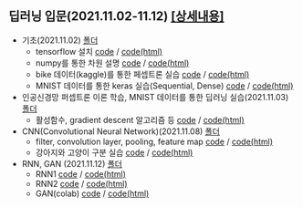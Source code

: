 ## 딥러닝 입문(2021.11.02-11.12) [[상세내용]](https://github.com/kbjung/LikeLion_13th_DataCourse/tree/main/codeclass/06_deep_learning#readme)
  + 기초(2021.11.02) [폴더](https://github.com/kbjung/LikeLion_13th_DataCourse/tree/main/codeclass/06_deep_learning/2021.11.02)
    - tensorflow 설치 [code](https://github.com/kbjung/LikeLion_13th_DataCourse/blob/main/codeclass/06_deep_learning/2021.11.02/2021.11.02-01_tf%EC%84%A4%EC%B9%98.ipynb) / [code(html)](https://kbjung.github.io/LikeLion_13th_DataCourse/codeclass/06_deep_learning/2021.11.02/2021.11.02-01_tf설치.html)
    - numpy를 통한 차원 설명 [code](https://github.com/kbjung/LikeLion_13th_DataCourse/blob/main/codeclass/06_deep_learning/2021.11.02/2021.11.02-02_basic.ipynb) / [code(html)](https://kbjung.github.io/LikeLion_13th_DataCourse/codeclass/06_deep_learning/2021.11.02/2021.11.02-02_basic.html)
    - bike 데이터(kaggle)를 통한 페셉트론 실습 [code](https://github.com/kbjung/LikeLion_13th_DataCourse/blob/main/codeclass/06_deep_learning/2021.11.02/2021.11.02-03_bike.ipynb) / [code(html)](https://kbjung.github.io/LikeLion_13th_DataCourse/codeclass/06_deep_learning/2021.11.02/2021.11.02-03_bike.html)
    - MNIST 데이터를 통한 keras 실습(Sequential, Dense) [code](https://github.com/kbjung/LikeLion_13th_DataCourse/blob/main/codeclass/06_deep_learning/2021.11.02/2021.11.02-04_keras_mnist.ipynb) / [code(html)](https://kbjung.github.io/LikeLion_13th_DataCourse/codeclass/06_deep_learning/2021.11.02/2021.11.02-04_keras_mnist.html)
  + 인공신경망 퍼셉트론 이론 학습, MNIST 데이터를 통한 딥러닝 실습(2021.11.03) [폴더](https://github.com/kbjung/LikeLion_13th_DataCourse/tree/main/codeclass/06_deep_learning/2021.11.03)
    - 활성함수, gradient descent 알고리즘 등 [code](https://github.com/kbjung/LikeLion_13th_DataCourse/blob/main/codeclass/06_deep_learning/2021.11.03/2021.11.03-01_keras_mnist_tensorflow(colab).ipynb) / [code(html)](https://kbjung.github.io/LikeLion_13th_DataCourse/codeclass/06_deep_learning/2021.11.03/2021.11.03-01_keras_mnist_tensorflow(colab).html)
  + CNN(Convolutional Neural Network)(2021.11.08) [폴더](https://github.com/kbjung/LikeLion_13th_DataCourse/tree/main/codeclass/06_deep_learning/2021.11.08)
    - filter, convolution layer, pooling, feature map [code](https://github.com/kbjung/LikeLion_13th_DataCourse/blob/main/codeclass/06_deep_learning/2021.11.08/2021_11_08_01_CNN(colab).ipynb) / [code(html)](https://kbjung.github.io/LikeLion_13th_DataCourse/codeclass/06_deep_learning/2021.11.08/2021_11_08_01_CNN(colab).html)
    - 강아지와 고양이 구분 실습 [code](https://github.com/kbjung/LikeLion_13th_DataCourse/blob/main/codeclass/06_deep_learning/2021.11.08/2021_11_08_02_dog_cat(colab).ipynb) / [code(html)](https://kbjung.github.io/LikeLion_13th_DataCourse/codeclass/06_deep_learning/2021.11.08/2021_11_08_02_dog_cat(colab).html)
  + RNN, GAN (2021.11.12) [폴더](https://github.com/kbjung/LikeLion_13th_DataCourse/tree/main/codeclass/06_deep_learning/2021.11.12)
    - RNN1 [code](https://github.com/kbjung/LikeLion_13th_DataCourse/blob/main/codeclass/06_deep_learning/2021.11.12/2021.11.12-01_RNN.ipynb) / [code(html)](https://kbjung.github.io/LikeLion_13th_DataCourse/codeclass/06_deep_learning/2021.11.12/2021.11.12-01_RNN.html)
    - RNN2 [code](https://github.com/kbjung/LikeLion_13th_DataCourse/blob/main/codeclass/06_deep_learning/2021.11.12/2021.11.12-02_RNN.ipynb) / [code(html)](https://kbjung.github.io/LikeLion_13th_DataCourse/codeclass/06_deep_learning/2021.11.12/2021.11.12-02_RNN.html)
    - GAN(colab) [code](https://github.com/kbjung/LikeLion_13th_DataCourse/blob/main/codeclass/06_deep_learning/2021.11.12/2021.11.12-03_GAN.ipynb) / [code(html)](https://kbjung.github.io/LikeLion_13th_DataCourse/codeclass/06_deep_learning/2021.11.12/2021.11.12-03_GAN.html)
